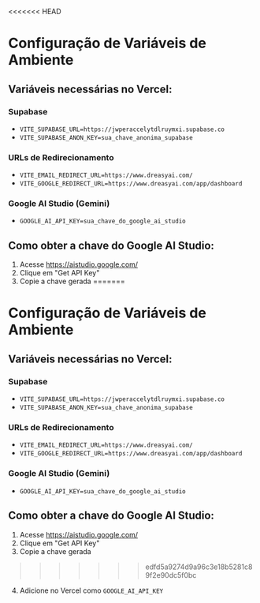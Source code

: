 <<<<<<< HEAD
# Configuração de Variáveis de Ambiente

## Variáveis necessárias no Vercel:

### Supabase
- `VITE_SUPABASE_URL=https://jwperaccelytdlruymxi.supabase.co`
- `VITE_SUPABASE_ANON_KEY=sua_chave_anonima_supabase`

### URLs de Redirecionamento
- `VITE_EMAIL_REDIRECT_URL=https://www.dreasyai.com/`
- `VITE_GOOGLE_REDIRECT_URL=https://www.dreasyai.com/app/dashboard`

### Google AI Studio (Gemini)
- `GOOGLE_AI_API_KEY=sua_chave_do_google_ai_studio`

## Como obter a chave do Google AI Studio:
1. Acesse https://aistudio.google.com/
2. Clique em "Get API Key"
3. Copie a chave gerada
=======
# Configuração de Variáveis de Ambiente

## Variáveis necessárias no Vercel:

### Supabase
- `VITE_SUPABASE_URL=https://jwperaccelytdlruymxi.supabase.co`
- `VITE_SUPABASE_ANON_KEY=sua_chave_anonima_supabase`

### URLs de Redirecionamento
- `VITE_EMAIL_REDIRECT_URL=https://www.dreasyai.com/`
- `VITE_GOOGLE_REDIRECT_URL=https://www.dreasyai.com/app/dashboard`

### Google AI Studio (Gemini)
- `GOOGLE_AI_API_KEY=sua_chave_do_google_ai_studio`

## Como obter a chave do Google AI Studio:
1. Acesse https://aistudio.google.com/
2. Clique em "Get API Key"
3. Copie a chave gerada
>>>>>>> edfd5a9274d9a96c3e18b5281c89f2e90dc5f0bc
4. Adicione no Vercel como `GOOGLE_AI_API_KEY` 